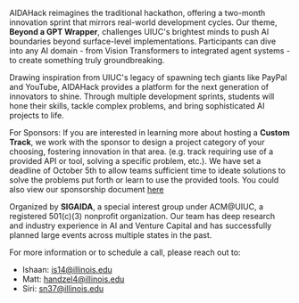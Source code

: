 AIDAHack reimagines the traditional hackathon, offering a two-month innovation sprint that mirrors real-world development cycles. Our theme, **Beyond a GPT Wrapper**, challenges UIUC's brightest minds to push AI boundaries beyond surface-level implementations. Participants can dive into any AI domain - from Vision Transformers to integrated agent systems - to create something truly groundbreaking.

Drawing inspiration from UIUC's legacy of spawning tech giants like PayPal and YouTube, AIDAHack provides a platform for the next generation of innovators to shine. Through multiple development sprints, students will hone their skills, tackle complex problems, and bring sophisticated AI projects to life.

For Sponsors: If you are interested in learning more about hosting a **Custom Track**, we work with the sponsor to design a project category of your choosing, fostering innovation in that area. (e.g. track requiring use of a provided API or tool, solving a specific problem, etc.). We have set a deadline of October 5th to allow teams sufficient time to ideate solutions to solve the problems put forth or learn to use the provided tools. You could also view our sponsorship document [here](https://docsend.com/view/i9iwxx375ya629fc)

Organized by **SIGAIDA**, a special interest group under ACM@UIUC, a registered 501(c)(3) nonprofit organization. Our team has deep research and industry experience in AI and Venture Capital and has successfully planned large events across multiple states in the past.

For more information or to schedule a call, please reach out to:

- Ishaan: [is14@illinois.edu](mailto:is14@illinois.edu)
- Matt: [handzel4@illinois.edu](mailto:handzel4@illinois.edu)
- Siri: [sn37@illinois.edu](mailto:sn37@illinois.edu)
